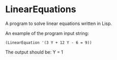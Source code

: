 # LinearEquations
A program to solve linear equations written in Lisp.

An example of the program input string:
```Lisp
(LinearEquation '(3 Y + 12 Y - 6 = 9))
```
The output should be:
Y = 1
